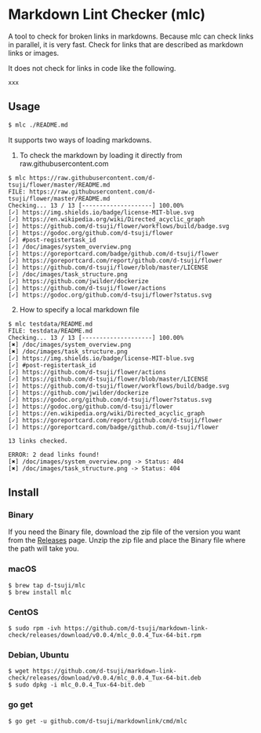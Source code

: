 # Markdown Lint Checker (mlc)

A tool to check for broken links in markdowns. Because mlc can check links in parallel, it is very fast. Check for links that are described as markdown links or images.

It does not check for links in code like the following.

```
xxx
```

## Usage

```bash
$ mlc ./README.md
```

It supports two ways of loading markdowns.

1. To check the markdown by loading it directly from raw.githubusercontent.com

```
$ mlc https://raw.githubusercontent.com/d-tsuji/flower/master/README.md
FILE: https://raw.githubusercontent.com/d-tsuji/flower/master/README.md
Checking... 13 / 13 [--------------------] 100.00%
[✓] https://img.shields.io/badge/license-MIT-blue.svg
[✓] https://en.wikipedia.org/wiki/Directed_acyclic_graph
[✓] https://github.com/d-tsuji/flower/workflows/build/badge.svg
[✓] https://godoc.org/github.com/d-tsuji/flower
[✓] #post-registertask_id
[✓] /doc/images/system_overview.png
[✓] https://goreportcard.com/badge/github.com/d-tsuji/flower
[✓] https://goreportcard.com/report/github.com/d-tsuji/flower
[✓] https://github.com/d-tsuji/flower/blob/master/LICENSE
[✓] /doc/images/task_structure.png
[✓] https://github.com/jwilder/dockerize
[✓] https://github.com/d-tsuji/flower/actions
[✓] https://godoc.org/github.com/d-tsuji/flower?status.svg
```

2. How to specify a local markdown file

```
$ mlc testdata/README.md
FILE: testdata/README.md
Checking... 13 / 13 [--------------------] 100.00%
[✖] /doc/images/system_overview.png
[✖] /doc/images/task_structure.png
[✓] https://img.shields.io/badge/license-MIT-blue.svg
[✓] #post-registertask_id
[✓] https://github.com/d-tsuji/flower/actions
[✓] https://github.com/d-tsuji/flower/blob/master/LICENSE
[✓] https://github.com/d-tsuji/flower/workflows/build/badge.svg
[✓] https://github.com/jwilder/dockerize
[✓] https://godoc.org/github.com/d-tsuji/flower?status.svg
[✓] https://godoc.org/github.com/d-tsuji/flower
[✓] https://en.wikipedia.org/wiki/Directed_acyclic_graph
[✓] https://goreportcard.com/report/github.com/d-tsuji/flower
[✓] https://goreportcard.com/badge/github.com/d-tsuji/flower

13 links checked.

ERROR: 2 dead links found!
[✖] /doc/images/system_overview.png -> Status: 404
[✖] /doc/images/task_structure.png -> Status: 404
```

## Install

### Binary

If you need the Binary file, download the zip file of the version you want from the [Releases](https://github.com/d-tsuji/markdown-link-check/releases) page.
Unzip the zip file and place the Binary file where the path will take you.

### macOS

```
$ brew tap d-tsuji/mlc
$ brew install mlc
```

### CentOS

```
$ sudo rpm -ivh https://github.com/d-tsuji/markdown-link-check/releases/download/v0.0.4/mlc_0.0.4_Tux-64-bit.rpm
```

### Debian, Ubuntu

```
$ wget https://github.com/d-tsuji/markdown-link-check/releases/download/v0.0.4/mlc_0.0.4_Tux-64-bit.deb
$ sudo dpkg -i mlc_0.0.4_Tux-64-bit.deb
```

### go get

```
$ go get -u github.com/d-tsuji/markdownlink/cmd/mlc
```
